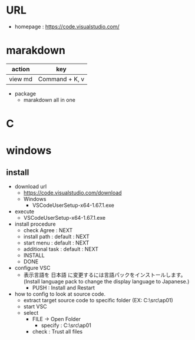 # URL

- homepage : https://code.visualstudio.com/

# marakdown

| action  | key  |
|---------|---------------|
| view md | Command + K, v|

- package
  - marakdown all in one
  
# C

# windows

## install
- download url
  - https://code.visualstudio.com/download
  - Windows
    - VSCodeUserSetup-x64-1.67.1.exe
- execute
  - VSCodeUserSetup-x64-1.67.1.exe
- install procedure
  - check Agree : NEXT
  - install path : default : NEXT
  - start menu : default : NEXT
  - additional task : default : NEXT
  - INSTALL
  - DONE
- configure VSC
  - 表示言語を 日本語 に変更するには言語パックをインストールします。 (Install language pack to change the display language to Japanese.)
    - PUSH : Install and Restart
- how to config to look at source code.
  - extract target source code to specific folder (EX: C:\src\ap01)
  - start VSC
  - select
    - FILE -> Open Folder
      - specify : C:\src\ap01
    - check : Trust all files

